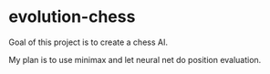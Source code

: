 # evolution-chess

Goal of this project is to create a chess AI.

My plan is to use minimax and let neural net do position evaluation.
